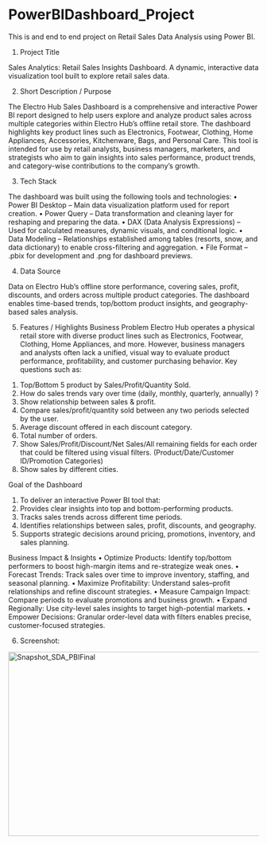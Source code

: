 # PowerBIDashboard_Project 

This is and end to end project on Retail Sales Data Analysis using Power BI. 
1.	Project Title 
  
Sales Analytics: Retail Sales Insights Dashboard.
A dynamic, interactive data visualization tool built to explore retail sales data.

2.	Short Description / Purpose

The Electro Hub Sales Dashboard is a comprehensive and interactive Power BI report designed to help users explore and analyze product sales across multiple categories within Electro Hub’s offline retail store. The dashboard highlights key product lines such as Electronics, Footwear, Clothing, Home Appliances, Accessories, Kitchenware, Bags, and Personal Care. This tool is intended for use by retail analysts, business managers, marketers, and strategists who aim to gain insights into sales performance, product trends, and category-wise contributions to the company’s growth.

3.	Tech Stack

The dashboard was built using the following tools and technologies:
•	Power BI Desktop – Main data visualization platform used for report creation.
•	Power Query – Data transformation and cleaning layer for reshaping and preparing the data.
•	DAX (Data Analysis Expressions) – Used for calculated measures, dynamic visuals, and conditional logic.
•	Data Modeling – Relationships established among tables (resorts, snow, and data dictionary) to enable cross-filtering and aggregation.
•	File Format – .pbix for development and .png for dashboard previews.

4.	Data Source

Data on Electro Hub’s offline store performance, covering sales, profit, discounts, and orders across multiple product categories. The dashboard enables time-based trends, top/bottom product insights, and geography-based sales analysis.

5.	Features / Highlights
Business Problem
Electro Hub operates a physical retail store with diverse product lines such as Electronics, Footwear, Clothing, Home Appliances, and more. However, business managers and analysts often lack a unified, visual way to evaluate product performance, profitability, and customer purchasing behavior.
Key questions such as:
1) Top/Bottom 5 product by Sales/Profit/Quantity Sold.
2) How do sales trends vary over time (daily, monthly, quarterly, annually) ?
3) Show relationship between sales & profit.
4) Compare sales/profit/quantity sold between any two periods selected by the user.
5) Average discount offered in each discount category.
6) Total number of orders.
7) Show Sales/Profit/Discount/Net Sales/All remaining fields for each order that could be filtered using visual filters. (Product/Date/Customer ID/Promotion Categories)
8) Show sales by different cities.

Goal of the Dashboard
1) To deliver an interactive Power BI tool that:
2) Provides clear insights into top and bottom-performing products.
3) Tracks sales trends across different time periods.
4) Identifies relationships between sales, profit, discounts, and geography.
5) Supports strategic decisions around pricing, promotions, inventory, and sales planning.

Business Impact & Insights
•	Optimize Products: Identify top/bottom performers to boost high-margin items and re-strategize weak     ones.
•	Forecast Trends: Track sales over time to improve inventory, staffing, and seasonal planning.
•	Maximize Profitability: Understand sales–profit relationships and refine discount strategies.
•	Measure Campaign Impact: Compare periods to evaluate promotions and business growth.
•	Expand Regionally: Use city-level sales insights to target high-potential markets.
•	Empower Decisions: Granular order-level data with filters enables precise, customer-focused strategies.

6.	Screenshot:
<img width="671" height="371" alt="Snapshot_SDA_PBIFinal" src="https://github.com/user-attachments/assets/8ebaae1d-1f23-4ce5-bda2-b0838261ddb4" />





 
